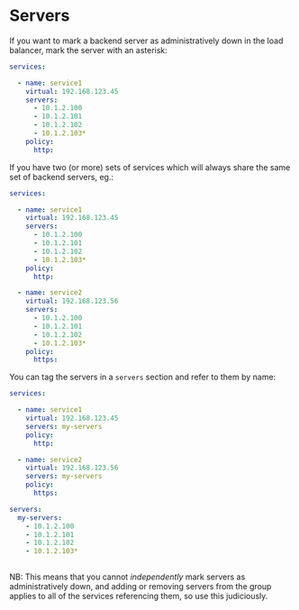 # Servers

If you want to mark a backend server as administratively down in the load balancer, mark the server with an asterisk:

```yaml
services:

  - name: service1
    virtual: 192.168.123.45
    servers:
      - 10.1.2.100
      - 10.1.2.101
      - 10.1.2.102
      - 10.1.2.103*
    policy:
      http:
```

If you have two (or more) sets of services which will always share the same set of backend servers, eg.:

```yaml
services:

  - name: service1
    virtual: 192.168.123.45
    servers:
      - 10.1.2.100
      - 10.1.2.101
      - 10.1.2.102
      - 10.1.2.103*
    policy:
      http:

  - name: service2
    virtual: 192.168.123.56
    servers:
      - 10.1.2.100
      - 10.1.2.101
      - 10.1.2.102
      - 10.1.2.103*
    policy:
      https:
```

You can tag the servers in a `servers` section and refer to them by name:

```yaml
services:

  - name: service1
    virtual: 192.168.123.45
    servers: my-servers
    policy:
      http:

  - name: service2
    virtual: 192.168.123.56
    servers: my-servers
    policy:
      https:

servers:
  my-servers:
    - 10.1.2.100
    - 10.1.2.101
    - 10.1.2.102
    - 10.1.2.103*
  
```

NB: This means that you cannot *independently* mark servers as
administratively down, and adding or removing servers from the group
applies to all of the services referencing them, so use this
judiciously.
